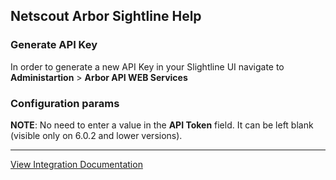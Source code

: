 ## Netscout Arbor Sightline Help

### Generate API Key
In order to generate a new API Key in your Slightline UI navigate to **Administartion** > **Arbor API WEB Services** 

### Configuration params
**NOTE**: No need to enter a value in the **API Token** field. It can be left blank (visible only on 6.0.2 and lower versions).



---
[View Integration Documentation](https://xsoar.pan.dev/docs/reference/integrations/netscout-arbor-sightline)